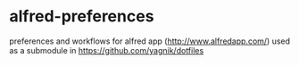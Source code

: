 alfred-preferences
==================

preferences and workflows for alfred app (http://www.alfredapp.com/)
used as a submodule in https://github.com/yagnik/dotfiles
